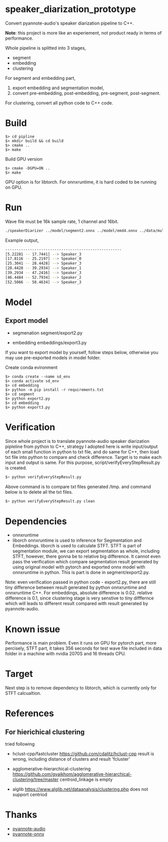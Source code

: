 # speaker_diarization_prototype

Convert pyannote-audio's speaker diarization pipeline to C++.

**Note**: this project is more like an experiement, not product ready in terms of performance. 

Whole pipeline is splitted into 3 stages,
- segment
- embedding
- clustering

For segment and embedding part,
1. export embedding and segmentation model,
2. convert pre-embedding, post-embedding, pre-segment, post-segment.

For clustering, convert all python code to C++ code.

# Build

```
$> cd pipline
$> mkdir build && cd build
$> cmake ..
$> make
```
Build GPU version
```
$> cmake -DGPU=ON ..
$> make
```

GPU option is for libtorch. For onnxruntime, it is hard coded to be running on GPU. 

# Run
Wave file must be 16k sample rate, 1 channel and 16bit.
``` bash
./speakerDiarizer ../model/segment2.onnx ../model/emd4.onnx ../data/multi-speaker_1min.wav
```

Example output,
``` bash
----------------------------------------------------
[5.22281 -- 17.7441] --> Speaker_3
[17.8116 -- 25.2197] --> Speaker_0
[25.3041 -- 28.4428] --> Speaker_3
[28.4428 -- 39.2934] --> Speaker_1
[39.2934 -- 47.2416] --> Speaker_3
[46.4484 -- 52.7934] --> Speaker_2
[52.5066 -- 58.4634] --> Speaker_3
```

# Model 

## Export model
- segmenation
segment/export2.py

- embedding
embeddings/export3.py

If you want to export model by yourself, follow steps below, otherwise you may use
pre-exported models in model folder.

Create conda evironment
```
$> conda create --name sd_env
$> conda activate sd_env
$> cd embedding
$> python -m pip install -r requirements.txt
$> cd segment
$> python export2.py
$> cd embedding
$> python export3.py
```

# Verification
Since whole project is to translate pyannote-audio speaker diarization pipleline from python to C++, strategy I adopted here is 
write input/output of each small function in python to txt file, and do same for C++, then load txt file into python to compare 
and check difference. Target is to make each input and output is same.
For this purpose, script/verifyEveryStepResult.py is created.
``` bash
$> python verifyEveryStepResult.py
```
Above command is to compare txt files generated /tmp. and command below is to delete all the txt files.
``` bash
$> python verifyEveryStepResult.py clean
```

# Dependencies
- onnxruntime
- liborch
onnxruntime is used to inference for Segmentation and Embeddings. 
liborch is used to calculate STFT. STFT is part of segmentation module, we can export segmentation as whole, including STFT, however, 
there gonna be to relative big difference. It cannot even pass the verification which compare segmentation result generated by using
original model with pytorch and exported onnx model with onnxruntime in python. This is part is done in segment/export2.py.

Note: even verification passed in python code - export2.py, there are still tiny difference between result gererated by python onnxruntime 
and onnxruntime C++. For embeddings, absolute difference is 0.02. relative difference is 0.1, since clustering stage is very senstive 
to tiny difffernce which will leads to different result compared with result generated by pyannote-audio.


# Known issue
Performance is main problem. Even it runs on GPU for pytorch part, more percisely, STFT part, it takes 356 seconds for test 
wave file included in data folder in a machine with nvidia 2070S and 16 threads CPU.

# Target

Next step is to remove dependency to libtorch, which is currently only for STFT calcualtion.

# References

## For hierichical clustering
tried following
- hclust-cpp/fastcluster
https://github.com/cdalitz/hclust-cpp
result is wrong, including distance of clusters and result 'fcluster'

- agglomerative-hierarchical-clustering
https://github.com/gyaikhom/agglomerative-hierarchical-clustering/tree/master
centroid_linkage is empty

- alglib
https://www.alglib.net/dataanalysis/clustering.php
does not support centriod


# Thanks

- [pyannote-audio](https://github.com/pyannote/pyannote-audio)
- [pyannote-onnx](https://github.com/pengzhendong/pyannote-onnx)
